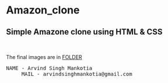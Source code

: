 # Amazon_clone
<h2>Simple Amazone   clone using HTML & CSS </h2>
<br>
<p>The final images are in <a href="https://github.com/ArvindSinghMankotia/Amazon_clone/tree/main/End_Product_img">FOLDER</a> </p>

<pre>NAME - Arvind Singh Mankotia
     MAIL - arvindsinghmankotia@gmail.com
</pre>
